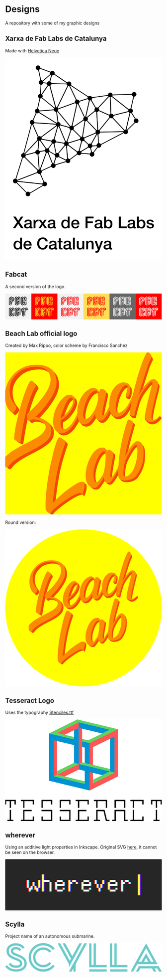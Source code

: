 # Designs

A repository with some of my graphic designs

## Xarxa de Fab Labs de Catalunya

Made with [Helvetica Neue](https://www.fonts.com/font/linotype/neue-helvetica)

![v2](fabcat1/fabcat.svg)

## Fabcat

A second version of the logo.

![v2](fabcat2/fabcatv2.svg)

## Beach Lab official logo

Created by Max Rippo, color scheme by Francisco Sanchez

![v2](beachlab/beachlab.svg)

Round version:

![round](beachlab/beachlabround.svg)

## Tesseract Logo

Uses the typography [Stenciles.ttf](tesseract/Stenciles.ttf)

![tesseract](tesseract/tesseract.svg)

## wherever

Using an additive light properties in Inkscape. Original SVG [here](wherever/wherever.svg), it cannot be seen on the browser.

![wherever](wherever/wherever.png)

## Scylla

Project name of an autonomous submarine.

![scylla](scylla/scyllalogo.svg)
